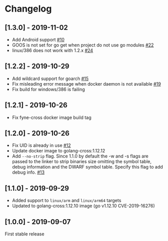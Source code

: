 # Changelog

## [1.3.0] - 2019-11-02
- Add Android support [#10](https://github.com/lucor/fyne-cross/issues/10)
- GOOS is not set for go get when project do not use go modules [#22](https://github.com/lucor/fyne-cross/issues/22)
- linux/386 does not work with 1.2.x [#24](https://github.com/lucor/fyne-cross/issues/24)

## [1.2.2] - 2019-10-29
- Add wildcard support for goarch [#15](https://github.com/lucor/fyne-cross/issues/15)
- Fix misleading error message when docker daemon is not available [#19](https://github.com/lucor/fyne-cross/issues/19)
- Fix build for windows/386 is failing

## [1.2.1] - 2019-10-26
- Fix fyne-cross docker image build tag

## [1.2.0] - 2019-10-26

- Fix UID is already in use [#12](https://github.com/lucor/fyne-cross/issues/12)
- Update docker image to golang-cross:1.12.12
- Add `--no-strip` flag. Since 1.1.0 by default the -w and -s flags are passed to the linker to strip binaries size omitting the symbol table, debug information and the DWARF symbol table. Specify this flag to add debug info. [#13](https://github.com/lucor/fyne-cross/issues/13)

## [1.1.0] - 2019-09-29

- Added support to `linux/arm` and `linux/arm64` targets
- Updated to golang-cross:1.12.10 image (go v1.12.10 CVE-2019-16276)

## [1.0.0] - 2019-09-07

First stable release

